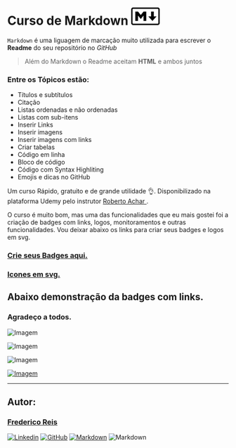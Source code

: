 # Curso de Markdown ![Mark](assets/mark.png)

`Markdown` é uma liguagem de marcação muito utilizada para escrever o __Readme__ do seu repositório no _GitHub_
 > Além do Markdown o Readme aceitam __HTML__ e ambos juntos

### Entre os Tópicos estão:

* Títulos e subtítulos
* Citação
* Listas ordenadas e não ordenadas
* Listas com sub-itens
* Inserir Links
* Inserir imagens 
* Inserir imagens com links
* Criar tabelas
* Código em linha
* Bloco de código
* Código com Syntax Highliting
* Emojis e dicas no GitHub


Um curso Rápido, gratuito e de grande utilidade 👌. 
Disponibilizado na plataforma Udemy pelo instrutor 
[Roberto Achar
](https://www.udemy.com/user/roberto-achar/).

O curso é muito bom, mas uma das funcionalidades que eu mais gostei foi a criação de badges com links, logos, monitoramentos e outras funcionalidades. Vou deixar abaixo os links para criar seus badges e logos em svg.

### [**Crie seus Badges aqui.**](https://shields.io/category/social)

### [**Icones em svg.**](https://shields.io/category/social)

## Abaixo demonstração da badges com links.

### Agradeço a todos.

![Imagem](https://img.shields.io/github/followers/Fred-Reis?style=social)

![Imagem](https://img.shields.io/badge/ReactNative-v_0.60-61DAFB?logo=react)

![Imagem](https://img.shields.io/badge/Yarn-v_1.22.4-2C8EBB?logo=Yarn)

[![Imagem](https://img.shields.io/badge/Node-v_12.13.1-339933?logo=node.js)](https://nodejs.org/en/)

---
## Autor:

### [Frederico Reis](https://github.com/Fred-Reis)

[![Linkedin](https://img.shields.io/badge/LinkedIn-Frederico_Reis-0077B5?logo=linkedin)](https://www.linkedin.com/in/frederico-reis-dev/ "Frederico Reis")
[![GitHub](https://img.shields.io/badge/Meu_Perfil-GitHub-000?logo=github)](https://github.com/Fred-Reis "Frederico Reis")
[![Markdown](https://img.shields.io/badge/Curso-Aprenda_Markdown-EC5252?logo=udemy)](https://www.udemy.com/share/101vTQ/) 
![Markdown](https://img.shields.io/badge/>-Markdown-000000?logo=Markdown)





